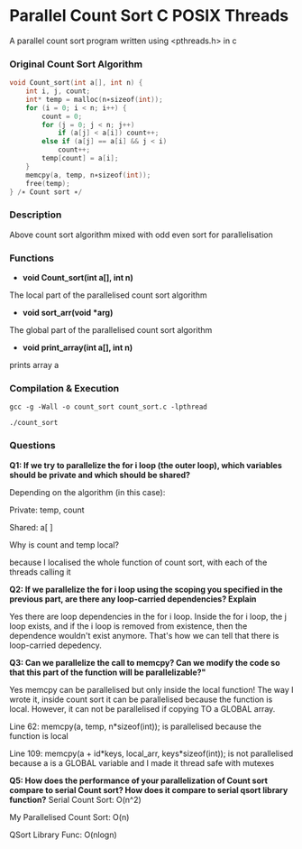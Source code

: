 # Parallel Count Sort C POSIX Threads
A parallel count sort program written using <pthreads.h> in c

### Original Count Sort Algorithm
```c
void Count_sort(int a[], int n) { 
    int i, j, count;
    int* temp = malloc(n∗sizeof(int));
    for (i = 0; i < n; i++) { 
        count = 0; 
        for (j = 0; j < n; j++) 
            if (a[j] < a[i]) count++; 
        else if (a[j] == a[i] && j < i)
            count++;
        temp[count] = a[i]; 
    } 
    memcpy(a, temp, n∗sizeof(int)); 
    free(temp); 
} /∗ Count sort ∗/ 
```

### Description

Above count sort algorithm mixed with odd even sort for parallelisation

### Functions
- **void Count_sort(int a[], int n)**

The local part of the parallelised count sort algorithm

- **void sort_arr(void \*arg)**

The global part of the parallelised count sort algorithm

- **void print_array(int a[], int n)**

prints array a

### Compilation & Execution

`
gcc -g -Wall -o count_sort count_sort.c -lpthread
`

`
./count_sort
`

### Questions
**Q1: If we try to parallelize the for i loop (the outer loop), which variables should be private and which should be shared?**

Depending on the algorithm (in this case):

Private: temp, count

Shared: a\[ \]

Why is count and temp local? 

because I localised the whole function of count sort, with each of the threads calling it

**Q2: If we parallelize the for i loop using the scoping you specified in the previous part, are there any loop-carried dependencies? Explain**

Yes there are loop dependencies in the for i loop. Inside the for i loop, the j loop exists, and if the i loop is removed from existence, then the dependence wouldn't exist anymore. That's how we can tell that there is loop-carried depedency.

**Q3: Can we parallelize the call to memcpy? Can we modify the code so that this part of the function will be parallelizable?"**

Yes memcpy can be parallelised but only inside the local function! The way I wrote it, inside count sort it can be parallelised because the function is local. However, it can not be parallelised if copying TO a GLOBAL array.

Line 62: memcpy(a, temp, n\*sizeof(int)); is parallelised because the function is local

Line 109: memcpy(a + id\*keys, local_arr, keys\*sizeof(int)); is not parallelised because a is a GLOBAL variable and I made it thread safe with mutexes

**Q5: How does the performance of your parallelization of Count sort compare to serial Count sort? How does it compare to serial qsort library function?**
Serial Count Sort: O(n^2)

My Parallelised Count Sort: O(n)

QSort Library Func: O(nlogn)
